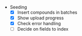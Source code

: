 - Seeding
  - [x] Insert compounds in batches
  - [x] Show upload progress
  - [x] Check error handling
  - [ ] Decide on fields to index
